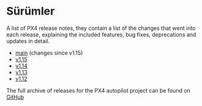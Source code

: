# Sürümler

A list of PX4 release notes, they contain a list of the changes that went into each release, explaining the included features, bug fixes, deprecations and updates in detail.

- [main](../releases/main.md) (changes since v1.15)
- [v1.15](../releases/1.15.md) <Badge type="warning" text="Beta"/>
- [v1.14](../releases/1.14.md) <Badge type="info" text="Stable"/>
- [v1.13](../releases/1.13.md)
- [v1.12](../releases/1.12.md)

The full archive of releases for the PX4 autopilot project can be found on [GitHub](https://github.com/PX4/PX4-Autopilot/releases)
